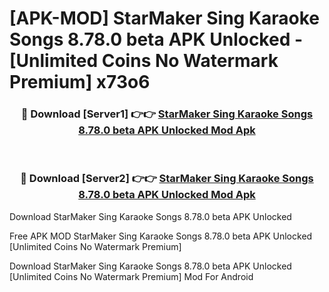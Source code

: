 # [APK-MOD] StarMaker  Sing Karaoke Songs 8.78.0 beta APK Unlocked - [Unlimited Coins No Watermark Premium] x73o6



<div align="center">
<h3>🔴 Download [Server1] 👉👉 <a href="https://momento.my/?title=StarMaker__Sing_Karaoke_Songs_8.78.0_beta_APK_Unlocked">StarMaker  Sing Karaoke Songs 8.78.0 beta APK Unlocked Mod Apk</a></h3><br>

<h3>🔴 Download [Server2] 👉👉 <a href="https://momento.my/?title=StarMaker__Sing_Karaoke_Songs_8.78.0_beta_APK_Unlocked">StarMaker  Sing Karaoke Songs 8.78.0 beta APK Unlocked Mod Apk</a></h3>
</div>



Download StarMaker  Sing Karaoke Songs 8.78.0 beta APK Unlocked 

Free APK MOD StarMaker  Sing Karaoke Songs 8.78.0 beta APK Unlocked [Unlimited Coins No Watermark Premium]

Download StarMaker  Sing Karaoke Songs 8.78.0 beta APK Unlocked [Unlimited Coins No Watermark Premium] Mod For Android
